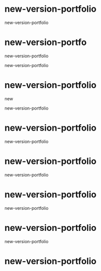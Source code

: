 # new-version-portfolio
new-version-portfolio

# new-version-portfo

new-version-portfolio


new-version-portfolio

# new-version-portfolio
new

new-version-portfolio
# new-version-portfolio

new-version-portfolio

# new-version-portfolio
new-version-portfolio

# new-version-portfolio
new-version-portfolio

# new-version-portfolio
new-version-portfolio

# new-version-portfolio

